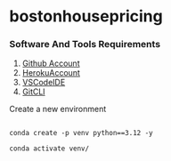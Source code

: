 # bostonhousepricing

### Software And Tools Requirements

1. [Github Account](https://github.com)
2. [HerokuAccount](https://heroku.com)
3. [VSCodeIDE](http://code.visualstudio.com/)
4. [GitCLI](https://git-scm.com/docs/gitcli)

Create a new environment

```

conda create -p venv python==3.12 -y

conda activate venv/
```
